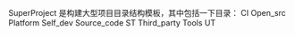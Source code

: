 SuperProject 是构建大型项目目录结构模板，其中包括一下目录：
CI
Open_src
Platform
Self_dev
Source_code
ST
Third_party
Tools
UT
